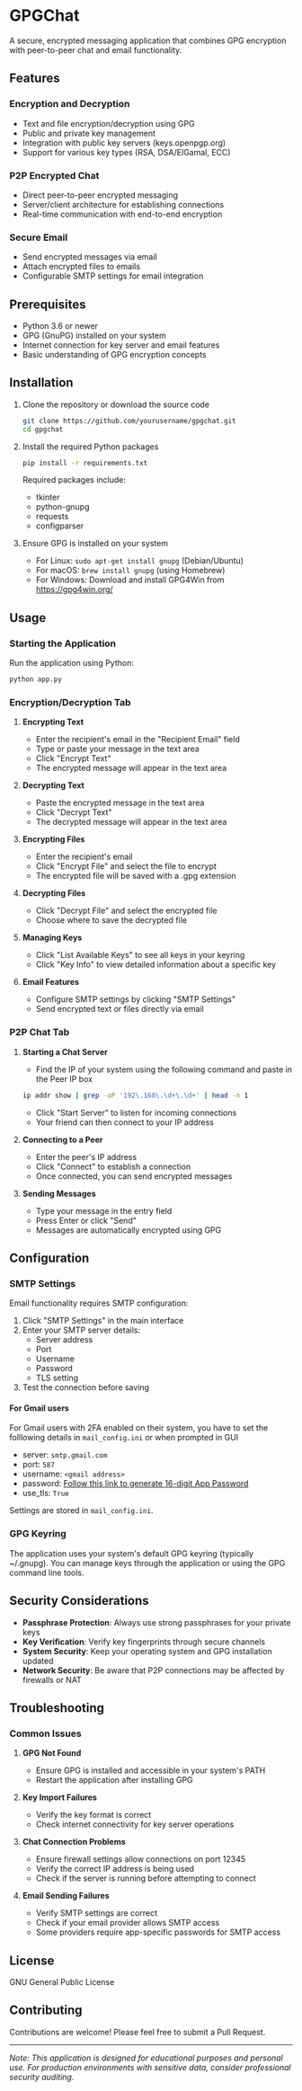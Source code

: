 # GPGChat

A secure, encrypted messaging application that combines GPG encryption with peer-to-peer chat and email functionality.

## Features

### Encryption and Decryption
- Text and file encryption/decryption using GPG
- Public and private key management
- Integration with public key servers (keys.openpgp.org)
- Support for various key types (RSA, DSA/ElGamal, ECC)

### P2P Encrypted Chat
- Direct peer-to-peer encrypted messaging
- Server/client architecture for establishing connections
- Real-time communication with end-to-end encryption

### Secure Email
- Send encrypted messages via email
- Attach encrypted files to emails
- Configurable SMTP settings for email integration

## Prerequisites

- Python 3.6 or newer
- GPG (GnuPG) installed on your system
- Internet connection for key server and email features
- Basic understanding of GPG encryption concepts

## Installation

1. Clone the repository or download the source code

   ```bash
   git clone https://github.com/yourusername/gpgchat.git
   cd gpgchat
   ```

2. Install the required Python packages

   ```bash
   pip install -r requirements.txt
   ```

   Required packages include:
   - tkinter
   - python-gnupg
   - requests
   - configparser

3. Ensure GPG is installed on your system
   - For Linux: `sudo apt-get install gnupg` (Debian/Ubuntu)
   - For macOS: `brew install gnupg` (using Homebrew)
   - For Windows: Download and install GPG4Win from https://gpg4win.org/

## Usage

### Starting the Application

Run the application using Python:

```bash
python app.py
```

### Encryption/Decryption Tab

1. **Encrypting Text**
   - Enter the recipient's email in the "Recipient Email" field
   - Type or paste your message in the text area
   - Click "Encrypt Text"
   - The encrypted message will appear in the text area

2. **Decrypting Text**
   - Paste the encrypted message in the text area
   - Click "Decrypt Text"
   - The decrypted message will appear in the text area

3. **Encrypting Files**
   - Enter the recipient's email
   - Click "Encrypt File" and select the file to encrypt
   - The encrypted file will be saved with a .gpg extension

4. **Decrypting Files**
   - Click "Decrypt File" and select the encrypted file
   - Choose where to save the decrypted file

5. **Managing Keys**
   - Click "List Available Keys" to see all keys in your keyring
   - Click "Key Info" to view detailed information about a specific key

6. **Email Features**
   - Configure SMTP settings by clicking "SMTP Settings"
   - Send encrypted text or files directly via email

### P2P Chat Tab

1. **Starting a Chat Server**
   - Find the IP of your system using the following command and paste in the Peer IP box

   ```bash
   ip addr show | grep -oP '192\.168\.\d+\.\d+' | head -n 1
   ```

   - Click "Start Server" to listen for incoming connections
   - Your friend can then connect to your IP address

2. **Connecting to a Peer**
   - Enter the peer's IP address
   - Click "Connect" to establish a connection
   - Once connected, you can send encrypted messages

3. **Sending Messages**
   - Type your message in the entry field
   - Press Enter or click "Send"
   - Messages are automatically encrypted using GPG

## Configuration

### SMTP Settings

Email functionality requires SMTP configuration:

1. Click "SMTP Settings" in the main interface
2. Enter your SMTP server details:
   - Server address
   - Port
   - Username
   - Password
   - TLS setting
3. Test the connection before saving

#### For Gmail users

For Gmail users with 2FA enabled on their system, you have to set the folllowing details in `mail_config.ini` or when prompted in GUI
- server: `smtp.gmail.com`
- port: `587`
- username: `<gmail address>`
- password: [Follow this link to generate 16-digit App Password](https://support.google.com/mail/answer/185833?hl=en)
- use_tls: `True`

Settings are stored in `mail_config.ini`.

### GPG Keyring

The application uses your system's default GPG keyring (typically ~/.gnupg). You can manage keys through the application or using the GPG command line tools.

## Security Considerations

- **Passphrase Protection**: Always use strong passphrases for your private keys
- **Key Verification**: Verify key fingerprints through secure channels
- **System Security**: Keep your operating system and GPG installation updated
- **Network Security**: Be aware that P2P connections may be affected by firewalls or NAT

## Troubleshooting

### Common Issues

1. **GPG Not Found**
   - Ensure GPG is installed and accessible in your system's PATH
   - Restart the application after installing GPG

2. **Key Import Failures**
   - Verify the key format is correct
   - Check internet connectivity for key server operations

3. **Chat Connection Problems**
   - Ensure firewall settings allow connections on port 12345
   - Verify the correct IP address is being used
   - Check if the server is running before attempting to connect

4. **Email Sending Failures**
   - Verify SMTP settings are correct
   - Check if your email provider allows SMTP access
   - Some providers require app-specific passwords for SMTP access

## License

GNU General Public License

## Contributing

Contributions are welcome! Please feel free to submit a Pull Request.

---

*Note: This application is designed for educational purposes and personal use. For production environments with sensitive data, consider professional security auditing.*
